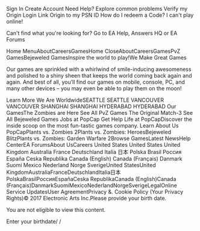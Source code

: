 Sign In Create Account Need Help? Explore common problems Verify my Origin Login Link Origin to my PSN ID How do I redeem a Code? I can't play online!

Can't find what you're looking for? Go to EA Help, Answers HQ or EA Forums

Home MenuAboutCareersGamesHome CloseAboutCareersGamesPvZ GamesBejeweled GamesInspire the world to play!We Make Great Games

Our games are sprinkled with a whirlwind of smile-inducing awesomeness and polished to a shiny sheen that keeps the world coming back again and again. And best of all, you’ll find our games on mobile, console, PC, and many other devices – you may even be able to play them on the moon!

Learn More We Are WorldwideSEATTLE SEATTLE VANCOUVER VANCOUVER SHANGHAI SHANGHAI HYDERABAD HYDERABAD Our GamesThe Zombies are Here See All PvZ Games The Original Match-3 See All Bejeweled Games Jobs at PopCap Get Help Life at PopCapDiscover the inside scoop on the most fun-tastic games company. Learn About Us PopCapPlants vs. Zombies 2Plants vs. Zombies: HeroesBejeweled BlitzPlants vs. Zombies: Garden Warfare 2Browse GamesLatest NewsHelp CenterEA ForumsAbout UsCareers United States United States United Kingdom Australia France Deutschland Italia 日本 Polska Brasil Россия España Ceska Republika Canada (English) Canada (Français) Danmark Suomi Mexico Nederland Norge SverigeUnited StatesUnited KingdomAustraliaFranceDeutschlandItalia日本PolskaBrasilРоссияEspañaCeska RepublikaCanada (English)Canada (Français)DanmarkSuomiMexicoNederlandNorgeSverigeLegalOnline Service UpdatesUser AgreementPrivacy &. Cookie Policy (Your Privacy Rights)© 2017 Electronic Arts Inc.Please provide your birth date.

You are not eligible to view this content.

Enter your birthdate/ /
